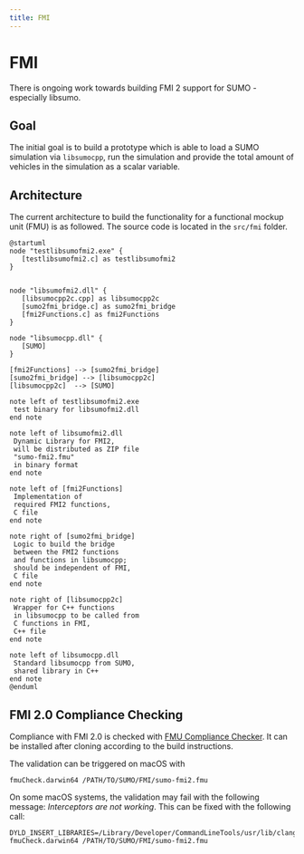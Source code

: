 ```yaml
---
title: FMI
---
```


# FMI

There is ongoing work towards building FMI 2 support for SUMO - especially libsumo.

## Goal

The initial goal is to build a prototype which is able to load a SUMO simulation via `libsumocpp`, run the simulation and provide the total amount of vehicles in the simulation as a scalar variable. 

## Architecture

The current architecture to build the functionality for a functional mockup unit (FMU) is as followed. The source code is located in the `src/fmi` folder.

```plantuml
@startuml
node "testlibsumofmi2.exe" {
   [testlibsumofmi2.c] as testlibsumofmi2
}


node "libsumofmi2.dll" {
   [libsumocpp2c.cpp] as libsumocpp2c
   [sumo2fmi_bridge.c] as sumo2fmi_bridge
   [fmi2Functions.c] as fmi2Functions
}

node "libsumocpp.dll" {
   [SUMO]
}

[fmi2Functions] --> [sumo2fmi_bridge]
[sumo2fmi_bridge] --> [libsumocpp2c]
[libsumocpp2c]  --> [SUMO]

note left of testlibsumofmi2.exe 
 test binary for libsumofmi2.dll
end note

note left of libsumofmi2.dll 
 Dynamic Library for FMI2, 
 will be distributed as ZIP file
 "sumo-fmi2.fmu"
 in binary format
end note

note left of [fmi2Functions]
 Implementation of 
 required FMI2 functions,
 C file
end note

note right of [sumo2fmi_bridge]
 Logic to build the bridge
 between the FMI2 functions
 and functions in libsumocpp;
 should be independent of FMI,
 C file
end note

note right of [libsumocpp2c]
 Wrapper for C++ functions 
 in libsumocpp to be called from 
 C functions in FMI, 
 C++ file
end note

note left of libsumocpp.dll
 Standard libsumocpp from SUMO, 
 shared library in C++
end note
@enduml
```

## FMI 2.0 Compliance Checking

Compliance with FMI 2.0 is checked with [FMU Compliance Checker](https://github.com/modelica-tools/FMUComplianceChecker). It can be installed after cloning according to the build instructions.

The validation can be triggered on macOS with

```
fmuCheck.darwin64 /PATH/TO/SUMO/FMI/sumo-fmi2.fmu 
```

On some macOS systems, the validation may fail with the following message: *Interceptors are not working*. This can be fixed with the following call:

```
DYLD_INSERT_LIBRARIES=/Library/Developer/CommandLineTools/usr/lib/clang/11.0.3/lib/darwin/libclang_rt.asan_osx_dynamic.dylib fmuCheck.darwin64 /PATH/TO/SUMO/FMI/sumo-fmi2.fmu 
```
